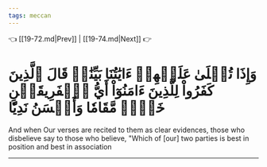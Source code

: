 ```yaml
---
tags: meccan
---
```


👈 [[19-72.md|Prev]] | [[19-74.md|Next]] 👉

# وَإِذَا تُتۡلَىٰ عَلَيۡهِمۡ ءَايَٰتُنَا بَيِّنَٰتٖ قَالَ ٱلَّذِينَ كَفَرُواْ لِلَّذِينَ ءَامَنُوٓاْ أَيُّ ٱلۡفَرِيقَيۡنِ خَيۡرٞ مَّقَامٗا وَأَحۡسَنُ نَدِيّٗا

And when Our verses are recited to them as clear evidences, those who disbelieve say to those who believe, "Which of [our] two parties is best in position and best in association

---

